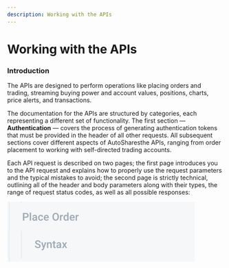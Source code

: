 ```yaml
---
description: Working with the APIs
---
```


# Working with the APIs

### Introduction

The APIs are designed to perform operations like placing orders and trading, streaming buying power and account values, positions, charts, price alerts, and transactions. 

The documentation for the APIs are structured by categories, each representing a different set of functionality. The first section — **Authentication** — covers the process of generating authentication tokens that must be provided in the header of all other requests. All subsequent sections cover different aspects of AutoSharesthe APIs, ranging from order placement to working with self-directed trading accounts.

Each API request is described on two pages; the first page introduces you to the API request and explains how to properly use the request parameters and the typical mistakes to avoid; the second page is strictly technical, outlining all of the header and body parameters along with their types, the range of request status codes, as well as all possible responses:

![](../../.gitbook/assets/screenshot-2019-04-29-at-15.29.22.png)


